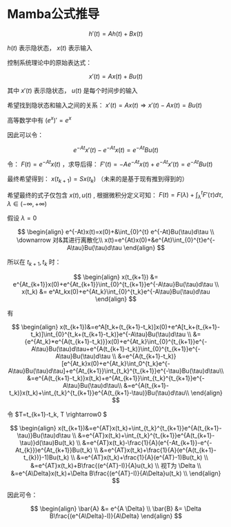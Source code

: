 # Mamba公式推导

$$
h'(t)=Ah(t)+Bx(t)
$$

$h(t)$ 表示隐状态， $x(t)$ 表示输入

控制系统理论中的原始表达式：

$$
x'(t)=Ax(t)+Bu(t)
$$

其中 $x'(t)$ 表示隐状态， $u(t)$ 是每个时间步的输入

希望找到隐状态和输入之间的关系： $x'(t)=Ax(t) \Rightarrow x'(t)-Ax(t)=Bu(t)$

高等数学中有 $(e^{x})'=e^{x}$

因此可以令：

$$
e^{-At}x'(t)-e^{-At}x(t)=e^{-At}Bu(t)
$$

令： $F(t)=e^{-At}x(t)$ ，求导后得： $F'(t)=-Ae^{-At}x(t)+e^{-At}x'(t)=e^{-At}Bu(t)$

最终希望得到： $x(t_{k+1})=Sx(t_k)$ （未来的是基于现有推到得到的）

希望最终的式子仅包含 $x(t),u(t)$ , 根据微积分定义可知： $F(t)=F(\lambda)+\int_{\lambda }^{t} F'(\tau )d \tau, \lambda \in (-\infty, +\infty)$

假设 $\lambda=0$

$$
\begin{align}
e^{-At}x(t)=x(0)+&\int_{0}^{t} e^{-At}Bu(\tau)d\tau \\
 \downarrow 对&其进行离散化\\
x(t)=e^{At}x(0)+&e^{At}\int_{0}^{t}e^{-A\tau}Bu(\tau)d\tau
\end{align}
$$

所以在 $t_{k+1},t_k$ 时：

$$
\begin{align}
x(t_{k+1}) &= e^{At_{k+1}}x(0)+e^{At_{k+1}}\int_{0}^{t_{k+1}}e^{-A\tau}Bu(\tau)d\tau \\
x(t_k) &= e^At_kx(0)+e^{At_k}\int_{0}^{t_k}e^{-A\tau}Bu(\tau)d\tau
\end{align}
$$

有

$$
\begin{align}
x(t_{k+1})&=e^A[t_k+(t_{k+1}-t_k)]x(0)+e^A[t_k+(t_{k+1}-t_k)]\int_{0}^{t_k+(t_{k+1}-t_k)}e^{-A\tau}Bu(\tau)d\tau \\
&={e^{At_k}*e^{A(t_{k+1}-t_k)}}x(0)+e^{At_k}\int_{0}^{t_{k+1}}e^{-A\tau}Bu(\tau)d\tau+e^{A(t_{k+1}-t_k)}\int_{0}^{t_{k+1}}e^{-A\tau}Bu(\tau)d\tau \\
&=e^{A(t_{k+1}-t_k)}[e^{At_k}x(0)+e^{At_k}\int_0^{t_k}e^{-A\tau}Bu(\tau)d\tau]+e^{At_{k+1}}\int_{t_k}^{t_{k+1}}e^{-\tau}Bu(\tau)d\tau\\
&=e^{A(t_{k+1}-t_k)}x(t_k)+e^{At_{k+1}}\int_{t_k}^{t_{k+1}}e^{-A\tau}Bu(\tau)d\tau\\
&=e^{A(t_{k+1}-t_k)}x(t_k)+\int_{t_k}^{t_{k+1}}e^{A(t_{k+1}-\tau)}Bu(\tau)d\tau\\
\end{align}
$$

令 $T=t_{k+1}-t_k, T \rightarrow0 $ 

$$
\begin{align}
x(t_{k+1})&=e^{AT}x(t_k)+\int_{t_k}^{t_{k+1}}e^{A(t_{k+1}-\tau)}Bu(\tau)d\tau \\
&=e^{AT}x(t_k)+\int_{t_k}^{t_{k+1}}e^{A(t_{k+1}-\tau)}d(\tau)Bu(t_k) \\
&=e^{AT}x(t_k)-\frac{1}{A}(e^{-At_{k+1}}-e^{-At_{k}})e^{At_{k+1}}Bu(t_k) \\
&=e^{AT}x(t_k)+\frac{1}{A}(e^{A(t_{k+1}-t_{k})}-1)Bu(t_k) \\
&=e^{AT}x(t_k)+\frac{1}{A}(e^{AT}-1)Bu(t_k) \\
&=e^{AT}x(t_k)+B\frac{(e^{AT}-I)}{A}u(t_k) \\
视T为 \Delta \\
&=e^{A\Delta}x(t_k)+\Delta B\frac{(e^{AT}-I)}{A\Delta}u(t_k) \\
\end{align}
$$

因此可令：

$$
\begin{align}
\bar{A} &= e^{A \Delta} \\
\bar{B} &= \Delta B\frac{(e^{A\Delta}-I)}{A\Delta}
\end{align}
$$
